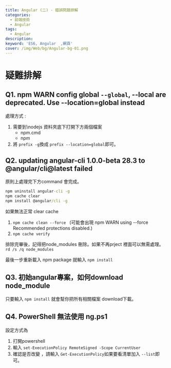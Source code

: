 ```yaml
---
title: Angular (二) - 錯誤問題排解
categories: 
  - 前端技術
  - Angular
tags: 
  - Angular
description:
keyword: 'ES6, Angular  ,網頁'
cover: /img/Web/bg/Angular-bg-01.png
---
```


# 疑難排解
## Q1. npm WARN config global `--global`, --local are deprecated. Use --location=global instead

處理方式 :  
1. 需要到\nodejs 資料夾底下打開下方兩個檔案
   - npm.cmd
   - npm 
2. 將 ```prefix -g```換成 ```prefix --location=global```即可。

## Q2. updating angular-cli 1.0.0-beta 28.3 to @angular/cli@latest failed
原則上處理完下方command 會完成。
```cmd
npm uninstall angular-cli -g
npm cache clear
npm install @angular/cli -g
```

如果無法正常 clear cache 
1. ```npm cache clean --force ```
(可能會出現 npm WARN using --force Recommended protections disabled.)
2. ```npm cache verify```

排除完畢後，記得把node_modules 刪除。如果不再prject 裡面可以無需處理。
```rd /s /q node_modules```

最後一步重新載入 npm package 就輸入 ```npm install```

## Q3. 初始angular專案，如何download node_module
只要輸入 ```npm install``` 就會幫你把所有相關檔案 download下載。


## Q4. PowerShell 無法使用 ng.ps1
設定方式為
1. 打開powershell
2. 輸入 ```set-ExecutionPolicy RemoteSigned -Scope CurrentUser ```
3. 確認是否改變 ，請輸入 ```Get-ExecutionPolicy```如果要看清單加入 ```--list```即可。